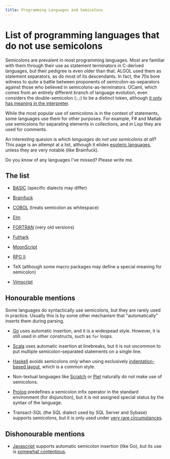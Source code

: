 ```yaml
---
title: Programming Languages and Semicolons
---
```


List of programming languages that do not use semicolons
===

Semicolons are prevalent in most programming languages.  Most are
familiar with them through their use as statement terminators in
C-derived languages, but their pedigree is even older than that.
ALGOL used them as statement separators, as do most of its
descendants.  In fact, the 70s bore witness to quite a battle between
proponents of semicolon-as-separators against those who believed in
semicolons-as-terminators.  OCaml, which comes from an entirely
different branch of language evolution, even considers the
double-semicolon (`;;`) to be a distinct token, although [it only has
meaning in the
interpreter](https://baturin.org/docs/ocaml-faq/#heading_toc_j_1).

While the most popular use of semicolons is in the context of
statements, some languages use them for other purposes.  For example,
F# and Matlab use semicolons for separating elements in collections,
and in Lisp they are used for comments.

An interesting quesion is *which languages do not use semicolons at
all*?  This page is an attempt at a list, although it elides [esoteric
languages](https://esolangs.org/), unless they are very notable (like
Brainfuck).

Do you know of any languages I've missed?  Please write me.

The list
---

  * [BASIC](https://en.wikipedia.org/wiki/BASIC) (specific dialects may differ)

  * [Brainfuck](https://esolangs.org/wiki/Brainfuck)

  * [COBOL](https://en.wikipedia.org/wiki/COBOL) (treats semicolon as whitespace)

  * [Elm](http://elm-lang.org/)

  * [FORTRAN](http://www.math-cs.gordon.edu/courses/cs323/FORTRAN/fortran.html) (very old versions)

  * [Futhark](https://futhark-lang.org)

  * [MoonScript](https://moonscript.org/)

  * [RPG II](https://en.wikipedia.org/wiki/IBM_RPG_II)

  * TeX (although some macro packages may define a special meaning for semicolon)

  * [Vimscript](http://vimdoc.sourceforge.net/htmldoc/usr_41.html)

Honourable mentions
---

Some languages do syntactically use semicolons, but they are rarely
used in practice.  Usually this is by some other mechanism that
"automatically" inserts them during parsing.

  * [Go](https://golang.org/) uses automatic insertion, and it is a
    widespead style.  However, it is still used in other constructs,
    such as `for` loops.

  * [Scala](https://www.scala-lang.org/) uses automatic insertion at
    linebreaks, but it is not uncommon to put multiple
    semicolon-separated statements on a single line.

  * [Haskell](https://www.haskell.org/) avoids semicolons *only* when
    using exclusively [indentation-based
    layout](https://en.wikibooks.org/wiki/Haskell/Indentation), which
    is a common style.

  * Non-textual languages like [Scratch](https://scratch.mit.edu/) or
    [Piet](http://www.dangermouse.net/esoteric/piet.html) naturally do
    not make use of semicolons.

  * [Prolog](http://www.swi-prolog.org/pldoc/man?section=operators)
    predefines a semicolon infix operator in the standard environment
    (for disjunction), but it is not assigned special status by the
    syntax of the language.

  * Transact-SQL (the SQL dialect used by SQL Server and Sybase)
    supports semicolons, but it is only used under [very rare
    circumstances](https://stackoverflow.com/questions/710683/when-should-i-use-semicolons-in-sql-server#710697).

Dishonourable mentions
---

  * [Javascript](https://en.wikipedia.org/wiki/JavaScript) supports
    automatic semicolon insertion (like Go), but its use is [somewhat
    contentious](http://www.bradoncode.com/blog/2015/08/26/javascript-semi-colon-insertion/).

